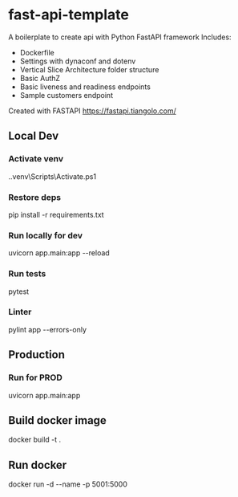 # fast-api-template
A boilerplate to create api with Python FastAPI framework
Includes:
- Dockerfile
- Settings with dynaconf and dotenv
- Vertical Slice Architecture folder structure
- Basic AuthZ
- Basic liveness and readiness endpoints
- Sample customers endpoint

Created with FASTAPI
https://fastapi.tiangolo.com/

## Local Dev

### Activate venv
.\.venv\Scripts\Activate.ps1

### Restore deps
pip install -r requirements.txt

### Run locally for dev
uvicorn app.main:app --reload

### Run tests
pytest

### Linter
pylint app --errors-only

## Production

### Run for PROD
uvicorn app.main:app

## Build docker image
docker build -t <image-name> .

## Run docker
docker run -d --name <container-name> -p 5001:5000 <image-name>


